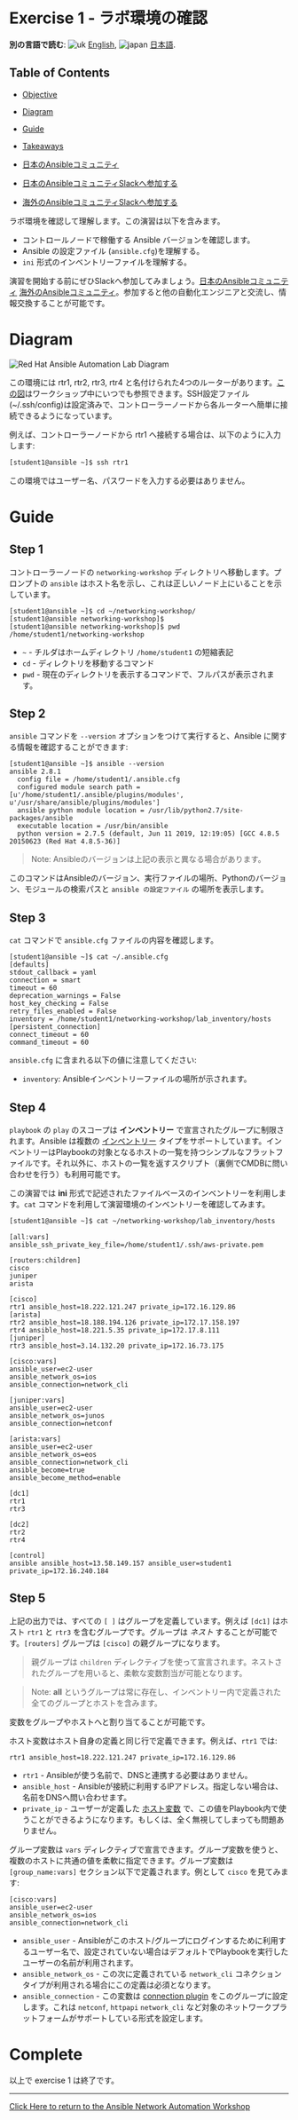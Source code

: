 # Exercise 1 - ラボ環境の確認

**別の言語で読む**: ![uk](../../../images/uk.png) [English](README.md),  ![japan](../../../images/japan.png) [日本語](README.ja.md).

## Table of Contents

- [Objective](#objective)
- [Diagram](#diagram)
- [Guide](#guide)
- [Takeaways](#takeaways)

- [日本のAnsibleコミュニティ](https://ansible-users.connpass.com)
- [日本のAnsibleコミュニティSlackへ参加する](https://join.slack.com/t/ansiblejp/shared_invite/enQtNDEyOTc3OTI3OTQxLWE1NDAzM2I5MGExYzM5OGNlN2RiMjBmYTFiYzM5NzIzYzk1ZjYyMmQ5ZTAxNjA4NmQyMTdjM2MyM2UzNjM2N2E)
- [海外のAnsibleコミュニティSlackへ参加する](https://join.slack.com/t/ansiblenetwork/shared_invite/enQtNTU4ODIyNzA1MDkyLThiYmQ3MmNkMWRmOTdjYjMxNzdlNDc4OTk5YTc1ZDBiNDAwOTZlZjE0NDliODJiMjJhMDBkZWM4Nzg2NjkzNDA)

ラボ環境を確認して理解します。この演習は以下を含みます。
- コントロールノードで稼働する Ansible バージョンを確認します。
- Ansible の設定ファイル (`ansible.cfg`)を理解する。
- `ini` 形式のインベントリーファイルを理解する。

演習を開始する前にぜひSlackへ参加してみましょう。[日本のAnsibleコミュニティ](https://join.slack.com/t/ansiblejp/shared_invite/enQtNDEyOTc3OTI3OTQxLWE1NDAzM2I5MGExYzM5OGNlN2RiMjBmYTFiYzM5NzIzYzk1ZjYyMmQ5ZTAxNjA4NmQyMTdjM2MyM2UzNjM2N2E) [海外のAnsibleコミュニティ](https://join.slack.com/t/ansiblenetwork/shared_invite/enQtMzEyMTcxMTE5NjM3LWIyMmQ4YzNhYTA4MjA2OTRhZDQzMTZkNWZlN2E3NzhhMWQ5ZTdmNmViNjk2M2JkYzJjODhjMjVjMGUxZjc2MWE)。参加すると他の自動化エンジニアと交流し、情報交換することが可能です。

# Diagram

![Red Hat Ansible Automation Lab Diagram](../../../images/network_diagram.png)

この環境には rtr1, rtr2, rtr3, rtr4 と名付けられた4つのルーターがあります。[この図](../README.ja.md)はワークショップ中にいつでも参照できます。SSH設定ファイル (~/.ssh/config)は設定済みで、コントローラーノードから各ルーターへ簡単に接続できるようになっています。

例えば、コントローラーノードから rtr1 へ接続する場合は、以下のように入力します:

```bash
[student1@ansible ~]$ ssh rtr1
```

この環境ではユーザー名、パスワードを入力する必要はありません。

# Guide

## Step 1

コントローラーノードの `networking-workshop` ディレクトリへ移動します。プロンプトの `ansible` はホスト名を示し、これは正しいノード上にいることを示しています。

```
[student1@ansible ~]$ cd ~/networking-workshop/
[student1@ansible networking-workshop]$
[student1@ansible networking-workshop]$ pwd
/home/student1/networking-workshop
```
 - `~` - チルダはホームディレクトリ `/home/student1` の短縮表記
 - `cd` - ディレクトリを移動するコマンド
 - `pwd` - 現在のディレクトリを表示するコマンドで、フルパスが表示されます。

## Step 2

`ansible` コマンドを `--version` オプションをつけて実行すると、Ansible に関する情報を確認することができます:

```
[student1@ansible ~]$ ansible --version
ansible 2.8.1
  config file = /home/student1/.ansible.cfg
  configured module search path = [u'/home/student1/.ansible/plugins/modules', u'/usr/share/ansible/plugins/modules']
  ansible python module location = /usr/lib/python2.7/site-packages/ansible
  executable location = /usr/bin/ansible
  python version = 2.7.5 (default, Jun 11 2019, 12:19:05) [GCC 4.8.5 20150623 (Red Hat 4.8.5-36)]
```

> Note: Ansibleのバージョンは上記の表示と異なる場合があります。

このコマンドはAnsibleのバージョン、実行ファイルの場所、Pythonのバージョン、モジュールの検索パスと `ansible の設定ファイル` の場所を表示します。

## Step 3

`cat` コマンドで `ansible.cfg` ファイルの内容を確認します。

```
[student1@ansible ~]$ cat ~/.ansible.cfg
[defaults]
stdout_callback = yaml
connection = smart
timeout = 60
deprecation_warnings = False
host_key_checking = False
retry_files_enabled = False
inventory = /home/student1/networking-workshop/lab_inventory/hosts
[persistent_connection]
connect_timeout = 60
command_timeout = 60
```

`ansible.cfg` に含まれる以下の値に注意してください:

 - `inventory`: Ansibleインベントリーファイルの場所が示されます。

## Step 4

`playbook` の `play` のスコープは **インベントリー** で宣言されたグループに制限されます。Ansible は複数の [インベントリー](http://docs.ansible.com/ansible/latest/intro_inventory.html) タイプをサポートしています。インベントリーはPlaybookの対象となるホストの一覧を持つシンプルなフラットファイルです。それ以外に、ホストの一覧を返すスクリプト（裏側でCMDBに問い合わせを行う）も利用可能です。

この演習では **ini** 形式で記述されたファイルベースのインベントリーを利用します。`cat` コマンドを利用して演習環境のインベントリーを確認してみます。

```bash
[student1@ansible ~]$ cat ~/networking-workshop/lab_inventory/hosts
```

```
[all:vars]
ansible_ssh_private_key_file=/home/student1/.ssh/aws-private.pem

[routers:children]
cisco
juniper
arista

[cisco]
rtr1 ansible_host=18.222.121.247 private_ip=172.16.129.86
[arista]
rtr2 ansible_host=18.188.194.126 private_ip=172.17.158.197
rtr4 ansible_host=18.221.5.35 private_ip=172.17.8.111
[juniper]
rtr3 ansible_host=3.14.132.20 private_ip=172.16.73.175

[cisco:vars]
ansible_user=ec2-user
ansible_network_os=ios
ansible_connection=network_cli

[juniper:vars]
ansible_user=ec2-user
ansible_network_os=junos
ansible_connection=netconf

[arista:vars]
ansible_user=ec2-user
ansible_network_os=eos
ansible_connection=network_cli
ansible_become=true
ansible_become_method=enable

[dc1]
rtr1
rtr3

[dc2]
rtr2
rtr4

[control]
ansible ansible_host=13.58.149.157 ansible_user=student1 private_ip=172.16.240.184
```

## Step 5

上記の出力では、すべての `[ ]` はグループを定義しています。例えば `[dc1]` はホスト `rtr1` と `rtr3` を含むグループです。グループは _ネスト_ することが可能です。`[routers]` グループは `[cisco]` の親グループになります。

> 親グループは `children` ディレクティブを使って宣言されます。ネストされたグループを用いると、柔軟な変数割当が可能となります。


> Note: **all** というグループは常に存在し、インベントリー内で定義された全てのグループとホストを含みます。


変数をグループやホストへと割り当てることが可能です。

ホスト変数はホスト自身の定義と同じ行で定義できます。例えば、`rtr1` では:

```
rtr1 ansible_host=18.222.121.247 private_ip=172.16.129.86
```

 - `rtr1` - Ansibleが使う名前で、DNSと連携する必要はありません。
 - `ansible_host` - Ansibleが接続に利用するIPアドレス。指定しない場合は、名前をDNSへ問い合わせます。
 - `private_ip` - ユーザーが定義した [ホスト変数](http://docs.ansible.com/ansible/latest/intro_inventory.html#host-variables) で、この値をPlaybook内で使うことができるようになります。もしくは、全く無視してしまっても問題ありません。

グループ変数は `vars` ディレクティブで宣言できます。グループ変数を使うと、複数のホストに共通の値を柔軟に指定できます。グループ変数は `[group_name:vars]` セクション以下で定義されます。例として `cisco` を見てみます:

```
[cisco:vars]
ansible_user=ec2-user
ansible_network_os=ios
ansible_connection=network_cli
```

 - `ansible_user` - Ansibleがこのホスト/グループにログインするために利用するユーザー名で、設定されていない場合はデフォルトでPlaybookを実行したユーザーの名前が利用されます。
 - `ansible_network_os` - この次に定義されている `network_cli` コネクションタイプが利用される場合にこの定義は必須となります。
 - `ansible_connection` - この変数は [connection plugin](https://docs.ansible.com/ansible/latest/plugins/connection.html) をこのグループに設定します。これは `netconf`, `httpapi` `network_cli` など対象のネットワークプラットフォームがサポートしている形式を設定します。


# Complete

以上で exercise 1 は終了です。

---
[Click Here to return to the Ansible Network Automation Workshop](../README.ja.md)
